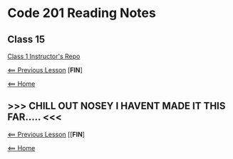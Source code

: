 # Code 201 Reading Notes

## Class 15

[Class 1 Instructor's Repo](https://github.com/codefellows/seattle-201n21/tree/master/class-01)

[<== Previous Lesson](class-14.md) [**FIN**]

[<== Home](README.md)

## >>> CHILL OUT NOSEY I HAVENT MADE IT THIS FAR..... <<<

[<== Previous Lesson](class-14.md) [[**FIN**]

[<== Home](README.md)
